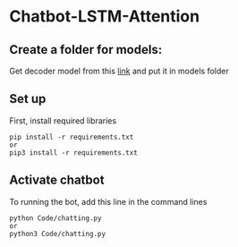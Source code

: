 # Chatbot-LSTM-Attention

## Create a folder for models:

Get decoder model from this [link](https://drive.google.com/drive/folders/1kSL_xwTDC2rN7VyQ0SxTLu6przbbsPEX?usp=sharing) and put it in models folder

## Set up
First, install required libraries
```
pip install -r requirements.txt
or
pip3 install -r requirements.txt
```

## Activate chatbot

To running the bot, add this line in the command lines

```
python Code/chatting.py
or
python3 Code/chatting.py
```
